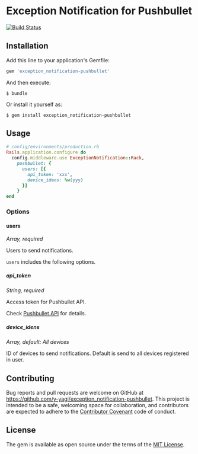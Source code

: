 # Exception Notification for Pushbullet

[![Build Status](https://travis-ci.org/y-yagi/exception_notification-pushbullet.svg?branch=master)](https://travis-ci.org/y-yagi/exception_notification-pushbullet)

## Installation

Add this line to your application's Gemfile:

```ruby
gem 'exception_notification-pushbullet'
```

And then execute:

    $ bundle

Or install it yourself as:

    $ gem install exception_notification-pushbullet

## Usage

```ruby
# config/environments/production.rb
Rails.application.configure do
  config.middleware.use ExceptionNotification::Rack,
    pushbullet: {
      users: [{
        api_token: 'xxx',
        device_idens: %w(yyy)
      }]
    }
end
```
### Options

#### users

*Array, required*

Users to send notifications.

`users` includes the following options.

##### api_token

*String, required*

Access token for Pushbullet API.

Check [Pushbullet API](https://docs.pushbullet.com/#pushbullet-api) for details.

##### device_idens

*Array, default: All devices*

ID of devices to send notifications.  Default is send to all devices registered in user.

## Contributing

Bug reports and pull requests are welcome on GitHub at https://github.com/y-yagi/exception_notification-pushbullet. This project is intended to be a safe, welcoming space for collaboration, and contributors are expected to adhere to the [Contributor Covenant](http://contributor-covenant.org) code of conduct.


## License

The gem is available as open source under the terms of the [MIT License](http://opensource.org/licenses/MIT).

